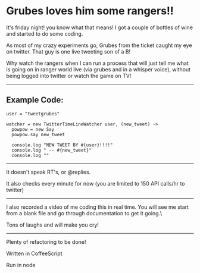 Grubes loves him some rangers!!
===============================

It's friday night! you know what that means! I got a couple of bottles of wine and started to do some coding.

As most of my crazy experiments go, Grubes from the ticket caught my eye on twitter. That guy is one live tweeting son of a B!

Why watch the rangers when I can run a process that will just tell me what is going on in ranger world live (via grubes and in a whisper voice), without being logged into twitter or watch the game on TV!

---

Example Code:
-------------

    user = "tweetgrubes"

    watcher = new TwitterTimeLineWatcher user, (new_tweet) ->
      powpow = new Say
      powpow.say new_tweet

      console.log "NEW TWEET BY #{user}!!!!"
      console.log " -- #{new_tweet}"
      console.log ""

---

It doesn't speak RT's, or @replies.

It also checks every minute for now (you are limited to 150 API calls/hr to twitter)

---

I also recorded a video of me coding this in real time. You will see me start from a blank file and go through documentation to get it going.\

Tons of laughs and will make you cry!

---

Plenty of refactoring to be done!

Written in CoffeeScript

Run in node
